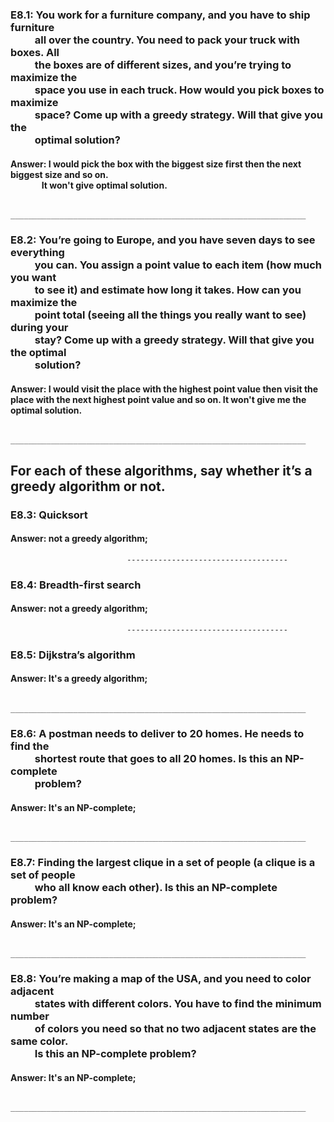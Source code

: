 <h3>E8.1: You work for a furniture company, and you have to ship furniture <br>
&nbsp;&nbsp;&nbsp;&nbsp;&nbsp;&nbsp;&nbsp;&nbsp;&nbsp;&nbsp;all over the country. You need to pack your truck with boxes. All <br>
&nbsp;&nbsp;&nbsp;&nbsp;&nbsp;&nbsp;&nbsp;&nbsp;&nbsp;&nbsp;the boxes are of different sizes, and you’re trying to maximize the <br>
&nbsp;&nbsp;&nbsp;&nbsp;&nbsp;&nbsp;&nbsp;&nbsp;&nbsp;&nbsp;space you use in each truck. How would you pick boxes to maximize <br>
&nbsp;&nbsp;&nbsp;&nbsp;&nbsp;&nbsp;&nbsp;&nbsp;&nbsp;&nbsp;space? Come up with a greedy strategy. Will that give you the <br>
&nbsp;&nbsp;&nbsp;&nbsp;&nbsp;&nbsp;&nbsp;&nbsp;&nbsp;&nbsp;optimal solution?</h3>

<h4>Answer: I would pick the box with the biggest size first then the next biggest size and so on. <br>
&nbsp;&nbsp;&nbsp;&nbsp;&nbsp;&nbsp;&nbsp;&nbsp;&nbsp;&nbsp;&nbsp;&nbsp;&nbsp;&nbsp;&nbsp;It won't give optimal solution.</h4>

		    __________________________________________________________________

<h3>E8.2: You’re going to Europe, and you have seven days to see everything <br>
&nbsp;&nbsp;&nbsp;&nbsp;&nbsp;&nbsp;&nbsp;&nbsp;&nbsp;&nbsp;you can. You assign a point value to each item (how much you want <br>
&nbsp;&nbsp;&nbsp;&nbsp;&nbsp;&nbsp;&nbsp;&nbsp;&nbsp;&nbsp;to see it) and estimate how long it takes. How can you maximize the <br>
&nbsp;&nbsp;&nbsp;&nbsp;&nbsp;&nbsp;&nbsp;&nbsp;&nbsp;&nbsp;point total (seeing all the things you really want to see) during your <br>
&nbsp;&nbsp;&nbsp;&nbsp;&nbsp;&nbsp;&nbsp;&nbsp;&nbsp;&nbsp;stay? Come up with a greedy strategy. Will that give you the optimal <br>
&nbsp;&nbsp;&nbsp;&nbsp;&nbsp;&nbsp;&nbsp;&nbsp;&nbsp;&nbsp;solution?</h3>

<h4>Answer: I would visit the place with the highest point value then visit the place with the next highest point value and so on. It won't give me the optimal solution.</h4>

		    __________________________________________________________________

## For each of these algorithms, say whether it’s a greedy algorithm or not.

### E8.3: Quicksort 

#### Answer: not a greedy algorithm;

                	          ------------------------------------

### E8.4: Breadth-first search 

#### Answer: not a greedy algorithm;

                	          ------------------------------------

### E8.5: Dijkstra’s algorithm

#### Answer: It's a greedy algorithm;

		    __________________________________________________________________

<h3>E8.6: A postman needs to deliver to 20 homes. He needs to find the <br>
&nbsp;&nbsp;&nbsp;&nbsp;&nbsp;&nbsp;&nbsp;&nbsp;&nbsp;&nbsp;shortest route that goes to all 20 homes. Is this an NP-complete <br>
&nbsp;&nbsp;&nbsp;&nbsp;&nbsp;&nbsp;&nbsp;&nbsp;&nbsp;&nbsp;problem?</h3>

#### Answer: It's an NP-complete;

		    __________________________________________________________________

<h3>E8.7: Finding the largest clique in a set of people (a clique is a set of people <br>
&nbsp;&nbsp;&nbsp;&nbsp;&nbsp;&nbsp;&nbsp;&nbsp;&nbsp;&nbsp;who all know each other). Is this an NP-complete problem?</h3>

#### Answer: It's an NP-complete;

		    __________________________________________________________________

<h3>E8.8: You’re making a map of the USA, and you need to color adjacent <br>
&nbsp;&nbsp;&nbsp;&nbsp;&nbsp;&nbsp;&nbsp;&nbsp;&nbsp;&nbsp;states with different colors. You have to find the minimum number <br>
&nbsp;&nbsp;&nbsp;&nbsp;&nbsp;&nbsp;&nbsp;&nbsp;&nbsp;&nbsp;of colors you need so that no two adjacent states are the same color. <br>
&nbsp;&nbsp;&nbsp;&nbsp;&nbsp;&nbsp;&nbsp;&nbsp;&nbsp;&nbsp;Is this an NP-complete problem?</h3>

#### Answer: It's an NP-complete;

		    __________________________________________________________________
